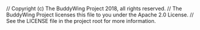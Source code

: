 // Copyright (c) The BuddyWing Project 2018, all rights reserved.
// The BuddyWing Project licenses this file to you under the Apache 2.0 License.
// See the LICENSE file in the project root for more information.
